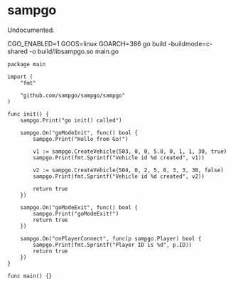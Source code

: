 # sampgo
Undocumented.

CGO_ENABLED=1 GOOS=linux GOARCH=386 go build -buildmode=c-shared -o build/libsampgo.so main.go

```
package main

import (
	"fmt"

	"github.com/sampgo/sampgo/sampgo"
)

func init() {
	sampgo.Print("go init() called")

	sampgo.On("goModeInit", func() bool {
		sampgo.Print("Hello from Go!")

		v1 := sampgo.CreateVehicle(503, 0, 0, 5.0, 0, 1, 1, 30, true)
		sampgo.Print(fmt.Sprintf("Vehicle id %d created", v1))

		v2 := sampgo.CreateVehicle(504, 0, 2, 5, 0, 3, 3, 30, false)
		sampgo.Print(fmt.Sprintf("Vehicle id %d created", v2))

		return true
	})

	sampgo.On("goModeExit", func() bool {
		sampgo.Print("goModeExit!")
		return true
	})

	sampgo.On("onPlayerConnect", func(p sampgo.Player) bool {
		sampgo.Print(fmt.Sprintf("Player ID is %d", p.ID))
		return true
	})
}

func main() {}
```